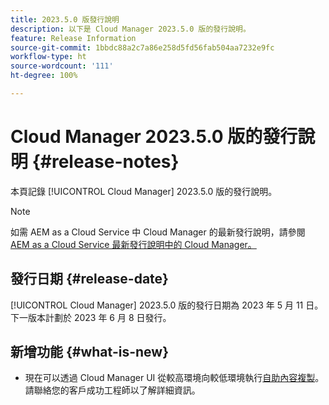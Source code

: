 ```yaml
---
title: 2023.5.0 版發行說明
description: 以下是 Cloud Manager 2023.5.0 版的發行說明。
feature: Release Information
source-git-commit: 1bbdc88a2c7a86e258d5fd56fab504aa7232e9fc
workflow-type: ht
source-wordcount: '111'
ht-degree: 100%

---
```



# Cloud Manager 2023.5.0 版的發行說明 {#release-notes}

本頁記錄 [!UICONTROL Cloud Manager] 2023.5.0 版的發行說明。

>[!NOTE]
>
>如需 AEM as a Cloud Service 中 Cloud Manager 的最新發行說明，請參閱 [AEM as a Cloud Service 最新發行說明中的 Cloud Manager。](https://experienceleague.adobe.com/docs/experience-manager-cloud-service/content/implementing/using-cloud-manager/release-notes-cloud-manager/release-notes-cm-current.html)

## 發行日期 {#release-date}

[!UICONTROL Cloud Manager] 2023.5.0 版的發行日期為 2023 年 5 月 11 日。下一版本計劃於 2023 年 6 月 8 日發行。

## 新增功能 {#what-is-new}

* 現在可以透過 Cloud Manager UI 從較高環境向較低環境執行[自助內容複製](/help/using/content-copy.md)。請聯絡您的客戶成功工程師以了解詳細資訊。
